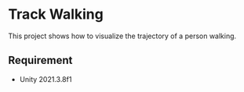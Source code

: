 # Track Walking
This project shows how to visualize the trajectory of a person walking.

## Requirement
- Unity 2021.3.8f1
